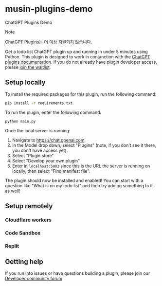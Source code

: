 # musin-plugins-demo
ChatGPT Plugins Demo

> [!NOTE]   
> [ChatGPT Plugins는 더 이상 지원되지 않습니다](https://help.openai.com/en/articles/8988022-winding-down-the-chatgpt-plugins-beta).  

Get a todo list ChatGPT plugin up and running in under 5 minutes using Python. This plugin is designed to work in conjunction with the [ChatGPT plugins documentation](https://platform.openai.com/docs/plugins). If you do not already have plugin developer access, please [join the waitlist](https://openai.com/waitlist/plugins).

## Setup locally

To install the required packages for this plugin, run the following command:

```bash
pip install -r requirements.txt
```

To run the plugin, enter the following command:

```bash
python main.py
```

Once the local server is running:

1. Navigate to https://chat.openai.com. 
2. In the Model drop down, select "Plugins" (note, if you don't see it there, you don't have access yet).
3. Select "Plugin store"
4. Select "Develop your own plugin"
5. Enter in `localhost:5003` since this is the URL the server is running on locally, then select "Find manifest file".

The plugin should now be installed and enabled! You can start with a question like "What is on my todo list" and then try adding something to it as well! 

## Setup remotely

### Cloudflare workers

### Code Sandbox

### Replit

## Getting help

If you run into issues or have questions building a plugin, please join our [Developer community forum](https://community.openai.com/c/chat-plugins/20).

